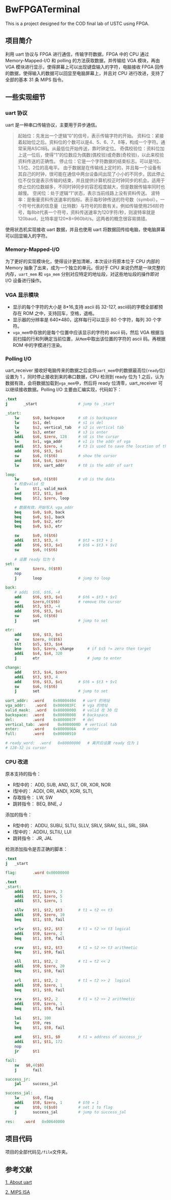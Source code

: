 # BwFPGATerminal

This is a project designed for the COD final lab of USTC using FPGA.

## 项目简介

利用 uart 协议与 FPGA 进行通信，传输字符数据，FPGA 中的 CPU 通过 Memory-Mapped-I/O 和 polling 的方法获取数据，并传输给 VGA 模块，再由 VGA 模块进行显示，使得屏幕上可以出现键盘输入的字符，电脑接收 FPGA 回传的数据，使得输入的数据可以回显至电脑屏幕上，并且对 CPU 进行改进，支持了全部的基本 31 条 MIPS 指令。

## 一些实现细节

### uart 协议

uart 是一种串口传输协议，主要用于异步通信。
> 起始位：先发出一个逻辑”0”的信号，表示传输字符的开始。
> 资料位：紧接着起始位之后。资料位的个数可以是4、5、6、7、8等，构成一个字符。通常采用ASCII码。从最低位开始传送，靠时钟定位。
> 奇偶校验位：资料位加上这一位后，使得“1”的位数应为偶数(偶校验)或奇数(奇校验)，以此来校验资料传送的正确性。
> 停止位：它是一个字符数据的结束标志。可以是1位、1.5位、2位的高电平。 由于数据是在传输线上定时的，并且每一个设备有其自己的时钟，很可能在通信中两台设备间出现了小小的不同步。因此停止位不仅仅是表示传输的结束，并且提供计算机校正时钟同步的机会。适用于停止位的位数越多，不同时钟同步的容忍程度越大，但是数据传输率同时也越慢。
> 空闲位：处于逻辑“1”状态，表示当前线路上没有资料传送。
> 波特率：是衡量资料传送速率的指标。表示每秒钟传送的符号数（symbol）。一个符号代表的信息量（比特数）与符号的阶数有关。例如传输使用256阶符号，每8bit代表一个符号，资料传送速率为120字符/秒，则波特率就是120baud，比特率是120*8=960bit/s。这两者的概念很容易搞错。

使用状态机实现接收 uart 数据，并且也使用 uart 将数据回传给电脑，使电脑屏幕可以回显输入的字符。

### Memory-Mapped-I/O

为了更好的实现模块化，使得设计更加清晰，本次设计将原本位于 CPU 内部的 Memory 抽象了出来，成为一个独立的单元。但对于 CPU 来说仍然是一块完整的内存，`uart_mem` 和 `vga_mem` 分别对应特定的地址段，对这些地址段的操作即对 I/O 设备进行操作。

### VGA 显示模块

- 显示的每个字符的大小是 8*16,支持 ascii 码 32-127, ascii码的字模全部都预存在 ROM 之中，支持回车，空格，退格。
- 显示器的分辨率是 640*480，这样每行可以显示 80 个字符，每列 30 个字符。
- `vga_mem`中存放的是每个位置中应该显示的字符的 ascii 码，然后 VGA 根据当前扫描的行和列确定当前位置，从`Mem`中取出该位置的字符的 ascii 码。再根据 ROM 中的字模进行渲染。

### Polling I/O

uart_receiver 接收好电脑传来的数据之后会将`uart_mem`中的数据最高位(`ready`位)设置为 1 ，同时停止接收到来的串口数据，CPU 检测到 ready 位为 1 之后，认为数据有效，会将数据加载到`vga_mem`中，然后将 ready 位清零，uart_receiver 可以继续接收数据。Polling I/O 主要由汇编实现，代码如下：

```mips
.text
j		_start				    # jump to _start

_start:
	lw 		$s0, backspace		# s0 is backspace
	lw		$s1, del			# s1 is del
	lw		$s2, vertical_tab	# s2 is vertical tab 
	lw 		$s3, enter			# s3 is enter
	addi	$s6, $zero, 128		# s6 is the cursor
    lw		$v1, vga_addr		# v1 is the addr of vga
    andi    $t3, $zero, 4     	# t3 is used to save the location of the current character.
	add 	$t6, $t3, $v1
	sw 		$s6, 0($t6)			# show the cursor
	and 	$s4, $s4, $zero
	lw	    $t0, uart_addr      # t0 is the addr of uart

loop:
	lw	    $v0, 0($t0)         # v0 is the data
	# 检查valid 位
	lw      $t1, valid_mask
	and     $t2, $t1, $v0
	beq     $t2, $zero, loop

	# 数据有效，开始写入 vga_addr
	beq		$v0, $s0, back	
	beq 	$v0, $s1, back
	beq		$v0, $s2, etr
	beq 	$v0, $s3, etr

	sw      $v0, 0($t6)
	addi	$t3, $t3, 4			# $t3 = $t3 + 1
    add		$t6, $t3, $v1		# $t6 = $t3 + $v1
    sw 		$s6, 0($t6)
	
    # 设置 ready 位为 0
set:
	sw      $zero, 0($t0) 
	nop   
    j		loop				# jump to loop

back:
	# addi 	$t6, $t6, -4
	add		$t6, $t3, $v1		# $t6 = $t3 + $v1
	sw		$zero,0($t6)		# remove the cursor
	addi	$t3, $t3, -4
	add		$t6, $t3, $v1
	sw 		$s6, 0($t6)
	j		set					# jump to set

etr:
	add		$t6, $t3, $v1
	sw 		$zero, 0($t6)
	slt		$s5, $t3, $s4
	bne		$s5, $zero, change	    # if $s5 != zero then target
	addi 	$s4, $s4, 320
	j		etr						# jump to enter

change:
	add 	$t3, $s4, $zero
	addi 	$t3, $t3, 4
	add		$t6, $t3, $v1		# $t6 = $t3 + $v1
	sw 		$s6, 0($t6)
	j		set					# jump to set
	    
uart_addr:	.word	 0x00004404   # uart 的地址
vga_addr:    .word   0x000003FC   # vga 的地址
valid_mask:  .word   0x80000000   # valid 在 30 位
backspace: 	.word    0x80000008	  # backspace
del:		.word	 0x8000007F	  # del
vertical_tab: .word    0x8000000D  # vertical tab
enter: 		.word    0x8000000A	  # enter
full:		.word 	 0x00000910	

# ready_word:  .word   0x80000000   # 离开后设置 ready 位为 1
# 128-32 is cursor
```

### CPU 改进

原本支持的指令：

- R型中的： ADD, SUB, AND, SLT, OR, XOR, NOR
- I型中的： ADDI, ORI, ANDI, XORI, SLTI,
- 存取指令： LW, SW
- 跳转指令： BEQ, BNE, J

添加的指令：

- R型中的： ADDU, SUBU, SLTU, SLLV, SRLV, SRAV, SLL, SRL, SRA 
- I型中的： ADDIU, SLTIU, LUI
- 跳转指令： JR, JAL

检测添加指令是否正确的脚本：

```mips
.text
j   _start

flag:       .word 0x00000000

.text
_start:
    addi    $t1, $zero, 3
    addi	$t2, $zero, 5			
    addi    $t3, $zero, 1

    sllv    $t1, $t2, $t3       # t1 = t2 << t3
    addi    $t0, $zero, 10
    beq     $t1, $t0, fail

    srlv    $t1, $t2, $t3       # t1 = t2 >> t3 logical 
    addi    $t0, $zero, 2
    beq     $t1, $t0, fail

    srav    $t1, $t2, $t3       # t1 = t2 >> t3 arithmetic
    beq     $t1, $t0, fail

    sll     $t1, $t2, 2         # t1 = t2 << 2
    addi    $t0, $zero, 20
    beq     $t1, $t0, fail
    
    srl     $t1, $t2, 2         # t1 = t2 >> 2  logical
    addi    $t0, $zero, 1
    beq     $t1, $t0, fail

    sra     $t1, $t2, 2         # t1 = t2 >> 2 arithmetic
    addi    $t0, $zero, 1
    beq     $t1, $t0, fail
    
    lui     $t1, 100
    lw      $t0, res
    beq     $t1, $t0, fail
    
    and		$t1, $t1, $0		# t1 = address of success_jr
    addi    $t1, $t1, 172
    nop
    jr      $t1

fail:
    sw   $0,4($0)
    j       fail

success_jr:
    jal     success_jal

success_jal:
    lw      $s0, flag
    addi	$t0, $zero, 1		# $t0 = 1    
    sw		$t0, 0($s0)		    # set 1 to flag
    j		success_jal			# jump to success_jal
    
res:    .word   0x00640000

```

## 项目代码

项目的全部代码见`/file`文件夹。

## 参考文献

[1. About uart](https://baike.baidu.com/item/UART/4429746?fr=aladdin)

[2. MIPS ISA](https://blog.csdn.net/yixilee/article/details/4316617)

